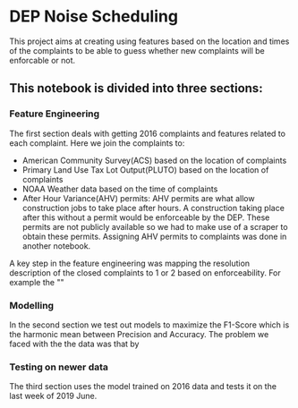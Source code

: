 # DEP Noise Scheduling
This project aims at creating using features based on the location and times of the complaints to be able to guess whether
new complaints will be enforcable or not. 

## This notebook is divided into three sections:

### Feature Engineering
The first section deals with getting 2016 complaints and features related to each complaint. Here we join the complaints to:
* American Community Survey(ACS) based on the location of complaints
* Primary Land Use Tax Lot Output(PLUTO) based on the location of complaints
* NOAA Weather data based on the time of complaints
* After Hour Variance(AHV) permits: AHV permits are what allow construction jobs to take place after hours. A construction taking place after this without a permit would be enforceable by the DEP. These permits are not publicly available so we had to make use of a scraper to obtain these permits. Assigning AHV permits to complaints was done in another notebook.

A key step in the feature engineering was mapping the resolution description of the closed complaints to 1 or 2 based on enforceability. For example the ""

### Modelling
In the second section we test out models to maximize the F1-Score which is the harmonic mean between Precision and Accuracy. The problem we faced with the the data was that by

### Testing on newer data
The third section uses the model trained on 2016 data and tests it on the last week of 2019 June.
